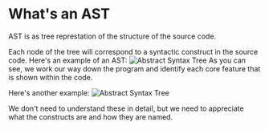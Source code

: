 # What's an AST

AST is as tree represtation of the structure of the source code.

Each node of the tree will correspond to a syntactic construct in the source code. Here's an example of an AST:
![Abstract Syntax Tree](https://i.imgur.com/bqgi6BN.png)
As you can see, we work our way down the program and identify each core feature that is shown within the code.

Here's another example:
![Abstract Syntax Tree](https://i.imgur.com/lMiQ3S1.png)

We don't need to understand these in detail, but we need to appreciate what the constructs are and how they are named.
